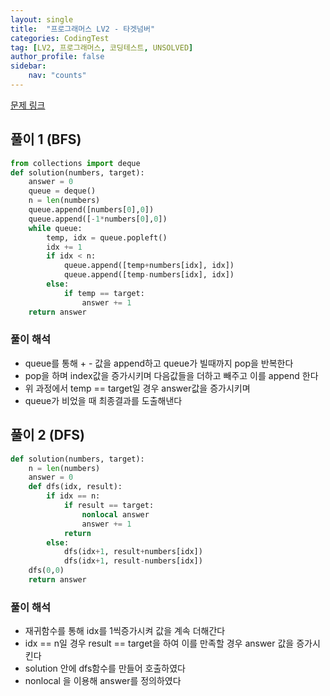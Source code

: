 ```yaml
---
layout: single
title:  "프로그래머스 LV2 - 타겟넘버"
categories: CodingTest
tag: [LV2, 프로그래머스, 코딩테스트, UNSOLVED]
author_profile: false
sidebar: 
    nav: "counts"
---
```


[문제 링크](https://school.programmers.co.kr/learn/courses/30/lessons/43165)


## 풀이 1 (BFS)

```python
from collections import deque
def solution(numbers, target):
    answer = 0
    queue = deque()
    n = len(numbers)
    queue.append([numbers[0],0])
    queue.append([-1*numbers[0],0])
    while queue:
        temp, idx = queue.popleft()
        idx += 1
        if idx < n:
            queue.append([temp+numbers[idx], idx])
            queue.append([temp-numbers[idx], idx])
        else:
            if temp == target:
                answer += 1
    return answer
```
### 풀이 해석
- queue를 통해 + - 값을 append하고 queue가 빌때까지 pop을 반복한다
- pop을 하며 index값을 증가시키며 다음값들을 더하고 빼주고 이를 append 한다
- 위 과정에서 temp == target일 경우 answer값을 증가시키며
- queue가 비었을 때 최종결과를 도출해낸다

## 풀이 2 (DFS)
```python
def solution(numbers, target):
    n = len(numbers)
    answer = 0
    def dfs(idx, result):
        if idx == n:
            if result == target:
                nonlocal answer
                answer += 1
            return
        else:
            dfs(idx+1, result+numbers[idx])
            dfs(idx+1, result-numbers[idx])
    dfs(0,0)
    return answer
```

### 풀이 해석
- 재귀함수를 통해 idx를 1씩증가시켜 값을 계속 더해간다
- idx == n일 경우 result == target을 하여 이를 만족할 경우
answer 값을 증가시킨다
- solution 안에 dfs함수를 만들어 호출하였다
- nonlocal 을 이용해 answer를 정의하였다
